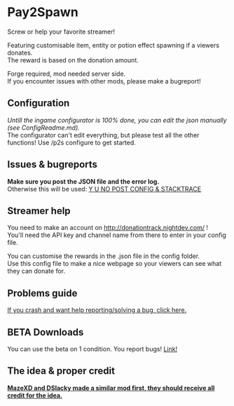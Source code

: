Pay2Spawn
=========

Screw or help your favorite streamer!

Featuring customisable item, entity or potion effect spawning if a viewers donates.<br>
The reward is based on the donation amount.<br>

Forge required, mod needed server side.<br>
If you encounter issues with other mods, please make a bugreport!

Configuration
-------------
*Untill the ingame configurator is 100% done, you can edit the json manually (see ConfigReadme.md).<br>*
The configurator can't edit everything, but please test all the other functions!
Use /p2s configure to get started.

Issues & bugreports
-------------------
**Make sure you post the JSON file and the error log.**<br>
Otherwise this will be used: [Y U NO POST CONFIG & STACKTRACE](http://dries007.net/downloads/configAndStacktrace.jpg)

Streamer help
-------------

You need to make an account on http://donationtrack.nightdev.com/ !<br>
You'll need the API key and channel name from there to enter in your config file.

You can customise the rewards in the .json file in the config folder.<br>
Use this config file to make a nice webpage so your viewers can see what they can donate for.

Problems guide
-------------
[If you crash and want help reporting/solving a bug, click here.](https://github.com/CCM-Modding/Pay2Spawn/Problems.md)

BETA Downloads
--------------
You can use the beta on 1 condition. You report bugs!
[Link!](http://jenkins.dries007.net/job/Pay2Spawn/)

The idea & proper credit
------------------------
 
[**MazeXD and DSlacky made a similar mod first, they should receive all credit for the idea.**](http://overload.playat.ch/mods/donationsummon/)
